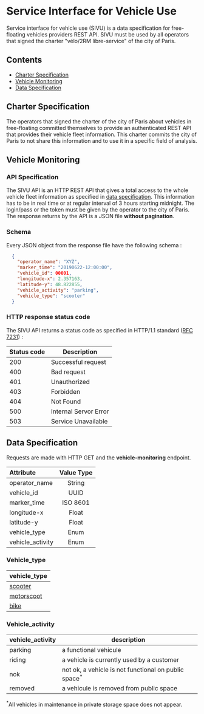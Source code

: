 # Service Interface for Vehicle Use
Service interface for vehicle use (SIVU) is a data specification for free-floating vehicles providers REST API. 
SIVU must be used by all operators that signed the charter "vélo/2RM libre-service" of the city of Paris. 

## Contents
+ [Charter Specification](#charter-specification)
+ [Vehicle Monitoring](#vehicle-monitoring)
+ [Data Specification](#data-specification)

## Charter Specification
The operators that signed the charter of the city of Paris about vehicles in free-floating committed themselves to provide an authenticated REST API that provides their vehicle fleet information. 
This charter commits the city of Paris to not share this information and to use it in a specific field of analysis. 

## Vehicle Monitoring

### API Specification
The SIVU API is an HTTP REST API that gives a total access to the whole vehicle fleet information as specified in [data specification](#data-specification). This information has to be in real time or at regular interval of 3 hours starting midnight. The login/pass or 
the token must be given by the operator to the city of Paris.<br>
The response returns by the API is a JSON file **without pagination**. 

### Schema
Every JSON object from the response file have the following schema :

```json
  {
    "operator_name": "XYZ",
    "marker_time": "20190622-12:00:00",
    "vehicle_id": 00001,
    "longitude-x": 2.357163,
    "latitude-y": 48.822855,
    "vehicle_activity": "parking",
    "vehicle_type": "scooter"
  }
```

### HTTP response status code
The SIVU API returns a status code as specified in HTTP/1.1 standard ([RFC 7231](https://tools.ietf.org/html/rfc7231)) : 

| Status code  |       Description       |
| -----------  |  ---------------------  |
|     200      |   Successful request    |
|     400      |   Bad request           |
|     401      |   Unauthorized          |
|     403      |   Forbidden             |
|     404      |   Not Found             |
|     500      |   Internal Servor Error |
|     503      |   Service Unavailable   |


## Data Specification
Requests are made with HTTP GET and the **vehicle-monitoring** endpoint. 

|      Attribute    |    Value Type   |  
| :---------------- |:-------------:  | 
| operator_name     |    String       |   
| vehicle_id        |    UUID         |   
| marker_time       |    ISO 8601     |   
| longitude-x       |    Float        |  
| latitude-y        |    Float        |   
| vehicle_type      |    Enum         |   
| vehicle_activity  |    Enum         |  

### Vehicle_type

|vehicle_type|
| ---------- |
| [scooter](https://en.wikipedia.org/wiki/Motorized_scooter)    |
| [motorscoot](https://fr.wikipedia.org/wiki/Scooter) |
| [bike](https://en.wikipedia.org/wiki/Bicycle)       |

### Vehicle_activity

| vehicle_activity |              description                   |   
| ---------------- |  --------------------------------------    |  
| parking          | a functional vehicule                      |
| riding           | a vehicle is currently used by a customer  |
| nok              | not ok, a vehicle is not functional on public space<sup>*</sup>|
| removed          | a vehicule is removed from public space |

<sup>*</sup>All vehicles in maintenance in private storage space does not appear. 


